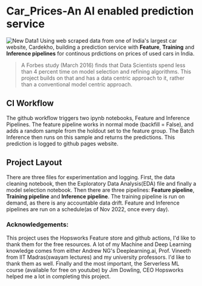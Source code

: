 # Car_Prices-An AI enabled prediction service
![New Data1](https://user-images.githubusercontent.com/57457066/202673095-a4cca876-d47a-4f0b-93c7-884cd4006acf.png)
Using web scraped data from one of India's largest car website, Cardekho, building a prediction service with **Feature**, **Training** and **Inference pipelines** for continous prdictions on prices of used cars in India.
> A Forbes study (March 2016) finds that Data Scientists spend less than 4 percent time on model selection and refining algorithms. This project builds on that and has a data centric approach to it, rather than a conventional model centric approach.

## CI Workflow
The github workflow triggers two ipynb notebooks, Feature and Inference Pipelines. The feature pipeline works in normal mode (backfill = False), and adds a random sample from the holdout set to the feature group. The Batch Inference then runs on this sample and returns the predictions. This prediction is logged to github pages website.

## Project Layout
There are three files for experimentation and logging. First, the data cleaning notebook, then the Exploratory Data Analysis(EDA) file and finally a model selection notebook.
Then there are three pipelines: **Feature pipeline**, **Training pipeline** and **Inference pipeline**. The training pipeline is run on demand, as there is any accountable data drift. Feature and Inference pipelines are run on a schedule(as of Nov 2022, once every day).

### Acknowledgements:
This project uses the Hopsworks Feature store and github actions, I'd like to thank them for the free resources. 
A lot of my Machine and Deep Learning knowledge comes from either Andrew NG's Deeplearning.ai, Prof. Vineeth from IIT Madras(swayam lectures) and my university professors. I'd like to thank them as well. Finally and the most important, the Serverless ML course (available for free on youtube) by Jim Dowling, CEO Hopsworks helped me a lot in completing this project.
